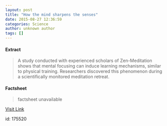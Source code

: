 ```yaml
---
layout: post
title: "How the mind sharpens the senses"
date: 2015-08-27 12:36:59
categories: Science
author: unknown author
tags: []
---
```



#### Extract
>A study conducted with experienced scholars of Zen-Meditation shows that mental focusing can induce learning mechanisms, similar to physical training. Researchers discovered this phenomenon during a scientifically monitored meditation retreat. 

#### Factsheet
>factsheet unavailable

[Visit Link](http://www.sciencedaily.com/releases/2015/08/150827083659.htm)

id:  175520
